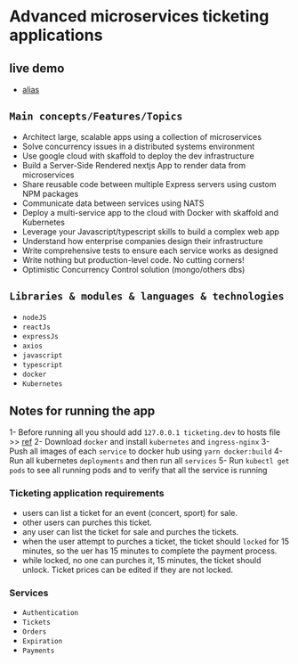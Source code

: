 # Advanced microservices ticketing applications

## live demo

- [alias](0)

## `Main concepts/Features/Topics`

- Architect large, scalable apps using a collection of microservices
- Solve concurrency issues in a distributed systems environment
- Use google cloud with skaffold to deploy the dev infrastructure
- Build a Server-Side Rendered nextjs App to render data from microservices
- Share reusable code between multiple Express servers using custom NPM packages
- Communicate data between services using NATS
- Deploy a multi-service app to the cloud with Docker with skaffold and Kubernetes
- Leverage your Javascript/typescript skills to build a complex web app
- Understand how enterprise companies design their infrastructure
- Write comprehensive tests to ensure each service works as designed
- Write nothing but production-level code. No cutting corners!
- Optimistic Concurrency Control solution (mongo/others dbs)

## `Libraries & modules & languages & technologies`

- `nodeJS`
- `reactJs`
- `expressJs`
- `axios`
- `javascript`
- `typescript`
- `docker`
- `Kubernetes`

## Notes for running the app

1- Before running all you should add `127.0.0.1 ticketing.dev` to hosts file >>
[ref](https://library.netapp.com/ecmdocs/ECMP1155586/html/GUID-DBF81E5C-CF3C-4B07-AF01-83A625F2B4BF.html)
2- Download `docker` and install `kubernetes` and `ingress-nginx`
3- Push all images of each `service` to docker hub using `yarn docker:build`
4- Run all kubernetes `deployments` and then run all `services`
5- Run `kubectl get pods` to see all running pods and to verify that all the
service is running

### Ticketing application requirements

- users can list a ticket for an event (concert, sport) for sale.
- other users can purches this ticket.
- any user can list the ticket for sale and purches the tickets.
- when the user attempt to purches a ticket, the ticket should `locked` for 15
  minutes, so the uer has 15 minutes to complete the payment process.
- while locked, no one can purches it, 15
  minutes, the ticket should unlock.
  Ticket prices can be edited if they are not locked.

### Services

- `Authentication`
- `Tickets`
- `Orders`
- `Expiration`
- `Payments`
